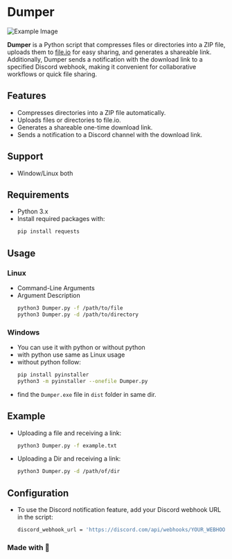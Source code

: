 # Dumper 
![Example Image](https://raw.githubusercontent.com/un9nplayer/Dumper/refs/heads/main/F.ico)

**Dumper** is a Python script that compresses files or directories into a ZIP file, uploads them to [file.io](https://www.file.io/) for easy sharing, and generates a shareable link. Additionally, Dumper sends a notification with the download link to a specified Discord webhook, making it convenient for collaborative workflows or quick file sharing.

## Features

- Compresses directories into a ZIP file automatically.
- Uploads files or directories to file.io.
- Generates a shareable one-time download link.
- Sends a notification to a Discord channel with the download link.

## Support

- Window/Linux both

## Requirements

- Python 3.x
- Install required packages with:
  ```bash
  pip install requests

## Usage
  ### Linux
- Command-Line Arguments
- Argument	Description
  ```bash
  python3 Dumper.py -f /path/to/file
  python3 Dumper.py -d /path/to/directory

### Windows

- You can use it with python or without python
- with python use same as Linux usage
- without python follow:
  ```bash
  pip install pyinstaller
  python3 -m pyinstaller --onefile Dumper.py

- find the `Dumper.exe` file in `dist` folder in same dir. 

## Example

- Uploading a file and receiving a link:
  ```bash
  python3 Dumper.py -f example.txt
- Uploading a Dir and receiving a link:
  ```bash
  python3 Dumper.py -d /path/of/dir

## Configuration

- To use the Discord notification feature, add your Discord webhook URL in the script:
  ```bash
  discord_webhook_url = 'https://discord.com/api/webhooks/YOUR_WEBHOOK_URL'

### Made with 💖
